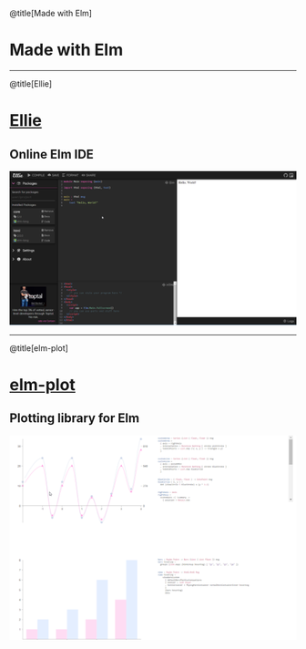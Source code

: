 @title[Made with Elm]
# Made with Elm

---

@title[Ellie]

# [Ellie](https://ellie-app.com/new)
## Online Elm IDE
![Screenshot](assets/ellie.png)

---
@title[elm-plot]
# [elm-plot](https://github.com/terezka/elm-plot)
## Plotting library for Elm
![Screenshot](assets/elm-plot.png)